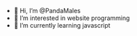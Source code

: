 - 👋 Hi, I’m @PandaMales
- 👀 I’m interested in website programming
- 🌱 I’m currently learning javascript


<!---
PandaMales/PandaMales is a ✨ special ✨ repository because its `README.md` (this file) appears on your GitHub profile.
You can click the Preview link to take a look at your changes.
--->
